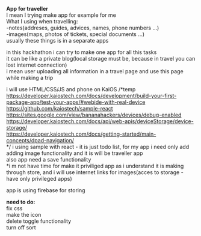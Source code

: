 <b>App for traveller</b><br>
I mean I trying make app for example for me<br>
What I using when travelling:<br>
-notes(addreses, guides, advices, names, phone numbers ...)<br> 
-images(maps, photos of tickets, special documents ...)<br>
usually these things is in a separate apps<br>

in this hackhathon i can try to make one app for all this tasks<br>
it can be like a private blog(local storage must be, because in travel you can lost internet connection)<br>
i mean user uploading all information in a travel page and use this page while making a trip<br>

i will use HTML/CSS/JS and phone on KaiOS
/*temp
https://developer.kaiostech.com/docs/development/build-your-first-package-app/test-your-apps/#webide-with-real-device<br>
https://github.com/kaiostech/sample-react<br>
https://sites.google.com/view/bananahackers/devices/debug-enabled<br>
https://developer.kaiostech.com/docs/api/web-apis/deviceStorage/device-storage/<br>
https://developer.kaiostech.com/docs/getting-started/main-concepts/dpad-navigation/<br>
*/
i using sample with react - it is just todo list, for my app i need only add adding image functionality and it is will be traveller app<br>
also app need a save functionality<br> 
*i m not have time for make it priviliged app as i understand it is making through store, and i will use internet links for images(acces to storage - have only privileged apps)<br>

app is using firebase for storing<br>

<b>need to do:</b><br>
fix css<br>
make the icon<br>
delete toggle functionality<br>
turn off sort<br>
